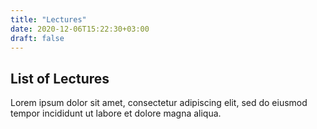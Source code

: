 ```yaml
---
title: "Lectures"
date: 2020-12-06T15:22:30+03:00
draft: false
---
```

## List of Lectures

Lorem ipsum dolor sit amet, consectetur adipiscing elit, sed do eiusmod tempor incididunt ut labore et dolore magna aliqua. 